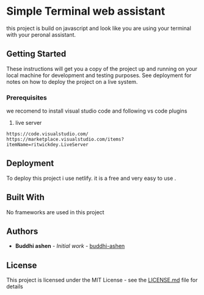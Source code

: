 # Simple Terminal web assistant

this project is build on javascript and look like you are using your terminal with your peronal assistant.

## Getting Started

These instructions will get you a copy of the project up and running on your local machine for development and testing purposes. See deployment for notes on how to deploy the project on a live system.

### Prerequisites

we recomend to install visual studio code and following vs code plugins
1. live server

```
https://code.visualstudio.com/
https://marketplace.visualstudio.com/items?itemName=ritwickdey.LiveServer
```

## Deployment

To deploy this project i use netlify. it is a free and very easy to use . 

## Built With

No frameworks are used in this project

## Authors

* **Buddhi ashen** - *Initial work* - [buddhi-ashen](https://github.com/buddhi-ashen)


## License

This project is licensed under the MIT License - see the [LICENSE.md](LICENSE.md) file for details

